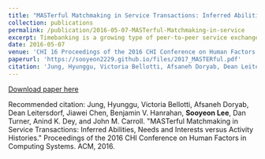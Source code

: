 ```yaml
---
title: "MASTerful Matchmaking in Service Transactions: Inferred Abilities, Needs and Interests versus Activity Histories"
collection: publications
permalink: /publication/2016-05-07-MASTerful-Matchmaking-in-service
excerpt: Timebanking is a growing type of peer-to-peer service exchange, but is hampered by the effort of finding good transaction partners. We seek to reduce this effort by using a Matching Algorithm for Service Transactions (MAST). MAST matches transaction partners in terms of similarity of interests and complementarity of abilities and needs. We present an experiment involving data and participants from a real timebanking network, that evaluates the acceptability of MAST, and shows that such an algorithm can retrieve matches that are subjectively better than matches based on matching the category of people’s historical offers or requests to the category of a current transaction request.
date: 2016-05-07
venue: 'CHI 16 Proceedings of the 2016 CHI Conference on Human Factors in Computing Systems'
paperurl: 'https://sooyeon2229.github.io/files/2017_MASTERful.pdf'
citation: 'Jung, Hyunggu, Victoria Bellotti, Afsaneh Doryab, Dean Leitersdorf, Jiawei Chen, Benjamin V. Hanrahan, Sooyeon Lee, Dan Turner, Anind K. Dey, and John M. Carroll. "MASTerful Matchmaking in Service Transactions: Inferred Abilities, Needs and Interests versus Activity Histories." Proceedings of the 2016 CHI Conference on Human Factors in Computing Systems. ACM, 2016.'
---
```


[Download paper here](https://sooyeon2229.github.io/files/2017_MASTERful.pdf)

Recommended citation: Jung, Hyunggu, Victoria Bellotti, Afsaneh Doryab, Dean Leitersdorf, Jiawei Chen, Benjamin V. Hanrahan, **Sooyeon Lee**, Dan Turner, Anind K. Dey, and John M. Carroll. "MASTerful Matchmaking in Service Transactions: Inferred Abilities, Needs and Interests versus Activity Histories." Proceedings of the 2016 CHI Conference on Human Factors in Computing Systems. ACM, 2016.
